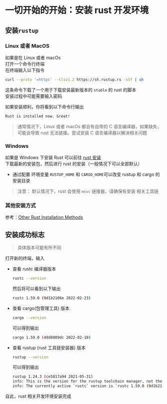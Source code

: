 # 一切开始的开始：安装 rust 开发环境

## 安装`rustup`

### Linux 或者 MacOS

如果是在 Linux 或者 macOs  
打开一个命令行终端  
在终端输入以下指令

```bash
curl --proto '=https' --tlsv1.2 https://sh.rustup.rs -sSf | sh
```

这条命令下载了一个用于下载安装最新版本的 `stable` 的 rust 的脚本  
安装过程中可能需要输入密码  

如果安装顺利，你将看到以下命令行输出

```bash
Rust is installed now. Great!
```

> 通常情况下，Linux 或者 macOs 都会有自带的 C 语言编译器，如果缺失，可能会导致 rust 无法链接。尝试安装 C 语言编译器以解决相关问题

### Windows

如果是 Windows 下安装 Rust
可以前往 [rust 安装](https://www.rust-lang.org/tools/install)  
下载最新的安装包，然后进行 rust 的安装（一般情况下可以全部默认）

- 通过配置 环境变量 `RUSTUP_HOME` 和 `CARGO_HOME`可以改变 rustup 和 cargo 的安装目录

> 注意： 默认情况下，rust 会使用 `msvc` 链接器，请确保有安装 相关工具链

### 其他安装方式

参考：[Other Rust Installation Methods](https://forge.rust-lang.org/infra/other-installation-methods.html)

## 安装成功标志

> 具体版本可能有所不同  

打开新的终端，输入

- 查看 rustc 编译器版本

  ```bash
  rustc --version
  ```

  然后将可以看到以下输出

  ```bash
  rustc 1.59.0 (9d1b2106e 2022-02-23)
  ```

- 查看 cargo(包管理工具) 版本

  ```bash
  cargo --version
  ```

  可以得到输出

  ```bash
  cargo 1.59.0 (49d8809dc 2022-02-10)
  ```

- 查看 rustup (rust 工具链安装器) 版本

  ```bash
  rustup --version
  ```

  可以得到输出

  ```bash
  rustup 1.24.3 (ce5817a94 2021-05-31)
  info: This is the version for the rustup toolchain manager, not the rustc compiler.
  info: The currently active `rustc` version is `rustc 1.59.0 (9d1b2106e 2022-02-23)`
  ```

自此，rust 相关开发环境安装完成
